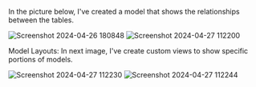 In the picture below, I've created a model that shows the relationships between the tables.

![Screenshot 2024-04-26 180848](https://github.com/Parniaahmadi/BI-Project/assets/129201205/108e3c07-3693-405a-9d5f-04520dc478e8) 
![Screenshot 2024-04-27 112200](https://github.com/Parniaahmadi/BI-Project/assets/129201205/d47d9cbe-fbbe-4d34-9656-744008137b68)


Model Layouts: In next image, I've create custom views to show specific portions of models.


![Screenshot 2024-04-27 112230](https://github.com/Parniaahmadi/BI-Project/assets/129201205/1ae251ef-faba-43f1-8722-43df342be7f1)
![Screenshot 2024-04-27 112244](https://github.com/Parniaahmadi/BI-Project/assets/129201205/f91f7d39-c11a-488a-95ef-20946f381b33)
